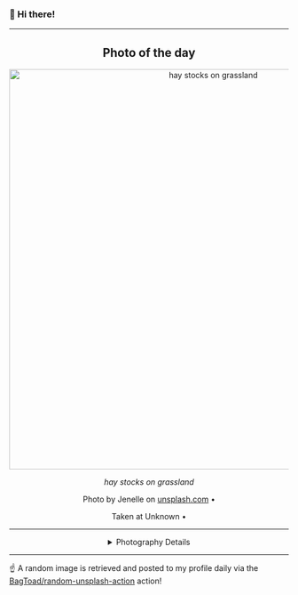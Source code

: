 ### 👋 Hi there!

----
<div align="center">

## Photo of the day
  
  <a href="https://unsplash.com/photos/hay-stocks-on-grassland-_6YXOv-l7AI"><img width="720" src="https://images.unsplash.com/photo-1418835817666-45fa43c32666?crop=entropy&cs=tinysrgb&fit=max&fm=jpg&ixid=M3w1NTI0NDl8MHwxfHJhbmRvbXx8fHx8fHx8fDE3MTE2OTIwMjJ8&ixlib=rb-4.0.3&q=80&w=1080" alt="hay stocks on grassland"></a>
  
  <em>hay stocks on grassland</em>
  
  <em></em>

  Photo by Jenelle on [unsplash.com](https://unsplash.com/) • 
  
  Taken at Unknown • 
  
  ---
  
<details>
<summary>Photography Details</summary>
  
| Parameter     | Value |
| ------------- | ----- |
| Camera Model  | X-E1 |
| Exposure Time | 1/350 |
| Aperture      | 9.0 |
| Focal Length  | 35.0 |
| ISO           | 200 |
| Location      | Unknown (null) |
| Coordinates   | Latitude null, Longitude null |

### Map

Map unavailable

</details>

</div>

----

☝️ A random image is retrieved and posted to my profile daily via the [BagToad/random-unsplash-action](https://github.com/BagToad/random-unsplash-action) action!
